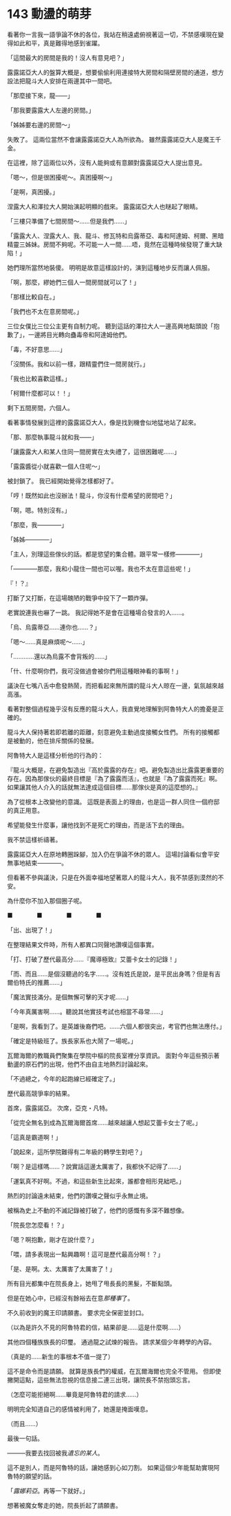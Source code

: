# 143 動盪的萌芽

看著你一言我一語爭論不休的各位，我站在稍遠處俯視著這一切，不禁感嘆現在變得如此和平，真是難得地感到雀躍。

「這間最大的房間是我的！沒人有意見吧？」

露露諾亞大人的盤算大概是，想要偷偷利用連接特大房間和隔壁房間的通道，想方設法把龍斗大人安排在兩邊其中一間吧。

「那麼接下來，龍――」

「那我要露露大人左邊的房間。」

「姊姊要右邊的房間～」

失敗了。
這兩位當然不會讓露露諾亞大人為所欲為。
雖然露露諾亞大人是魔王千金。

在這裡，除了這兩位以外，沒有人能夠或有意願對露露諾亞大人提出意見。

「嗯～，但是很困擾呢～。真困擾啊～」

「是啊，真困擾。」

涅露大人和澤拉大人開始演起明顯的戲來。
露露諾亞大人也瞇起了眼睛。

「三樓只準備了七間房間～……但是我們……」

「露露大人、涅露大人、我、龍斗、修瓦特和烏露蒂亞、毒和阿達姆、柯爾、黑暗精靈三姊妹。房間不夠呢。不可能一人一間……唔，竟然在這種時候發現了重大缺陷！」

她們理所當然地裝傻。
明明是故意這樣設計的，演到這種地步反而讓人佩服。

「啊，那麼，繆她們三個人一間房間就可以了！」

「那樣比較自在。」

「我們也不太在意房間呢。」

三位女僕比三位公主更有自制力呢。
聽到這話的澤拉大人一邊高興地點頭說「抱歉了」，一邊將目光轉向蠱毒帝和阿達姆他們。

「毒，不好意思……」

「沒關係。我和以前一樣，跟精靈們住一間房就行。」

「我也比較喜歡這樣。」

「柯爾什麼都可以！！」

剩下五間房間，六個人。

看著事情發展到這裡的露露諾亞大人，像是找到機會似地猛地站了起來。

「那、那麼執事龍斗就和我――」

「讓露露大人和某人住同一間房實在太失禮了，這很困難呢……」

「露露醬從小就喜歡一個人住呢～」

被封鎖了。
我已經開始覺得怎樣都好了。

「哼！既然如此也沒辦法！龍斗，你沒有什麼希望的房間吧？」

「啊，嗯。特別沒有。」

「那麼，我――――」

「姊姊――――」

「主人，別理這些傢伙的話。都是慾望的集合體。跟平常一樣修――――」

「――――那麼，我和小龍住一間也可以喔。我也不太在意這些呢！」

『！？』

打斷了又打斷，在這場醜陋的戰爭中投下了一顆炸彈。

老實說連我也嚇了一跳。
我記得她不是會在這種場合發言的人……。

「烏、烏露蒂亞……連你也……？」

「嗯～……真是麻煩呢～……」

「…………還以為烏露不會背叛的……」

「什、什麼啊你們，我可沒做過會被你們用這種眼神看的事啊！」

議決在七嘴八舌中愈發熱鬧，而把看起來無所謂的龍斗大人晾在一邊，氣氛越來越高漲。

看著對整個過程幾乎沒有反應的龍斗大人，我直覺地理解到阿魯特大人的擔憂是正確的。

龍斗大人保持著若即若離的距離，刻意避免主動過度接觸女性們。
所有的接觸都是被動的，他在排斥關係的發展。

阿魯特大人是這樣分析他的行為的：

『龍斗大概是，在避免製造出『高於露露的存在』吧。避免製造出比露露更重要的存在。因為那傢伙的最終目標是『為了露露而活』，也就是『為了露露而死』啊。如果讓其他人介入的話就無法達成這個目標……那傢伙是真的這麼想的。』

為了從根本上改變他的意識。
這既是表面上的理由，也是這一群人同住一個府邸的真正用意。

希望能發生什麼事，讓他找到不是死亡的理由，而是活下去的理由。

我不禁這樣祈禱著。

露露諾亞大人在原地轉圈跺腳，加入仍在爭論不休的眾人。
這場討論看似會平安無事地結束――――。

但看著不參與議決，只是在外面幸福地望著眾人的龍斗大人，我不禁感到漠然的不安。

為什麼你不加入那個圈子呢。

■　　　　■　　　　■　　　　■

「出、出現了！」

在整理結果文件時，所有人都異口同聲地讚嘆這個事實。

「打、打破了歷代最高分……『魔導極致』艾蕾卡女士的記錄！」

「而、而且……是個沒聽過的名字……。沒有姓氏是說，是平民出身嗎？但是有吉爾伯特氏的推薦……」

「魔法實技滿分。是個無懈可擊的天才呢……」

「今年真厲害啊……。聽說其他實技考試也相當不尋常……」

「是啊，我看到了。是英雄後裔們吧。……六個人都很突出，考官們也無法應付。」

「確定是特級班了。族長家系也大鬧了一場呢。」

瓦爾海爾的教職員們聚集在學院中樞的院長室裡分享資訊。
面對今年這些預示著動盪的原石們的出現，他們不由自主地熱烈討論起來。

「不過總之，今年的起跑線已經確定了。」

歷代最高競爭率的結果。

首席，露露諾亞。
次席，亞克・凡特。

「從完全無名到成為瓦爾海爾首席……越來越讓人想起艾蕾卡女士了呢。」

「這真是霸道啊！」

「說起來，這所學院難得有二年級的轉學生對吧？」

「啊？是這樣嗎……？說實話這邊太厲害了，我都快不記得了……」

「運氣真不好啊。不過，和這些新生比起來，誰都會相形見絀吧。」

熱烈的討論遠未結束，他們的讚嘆之聲似乎永無止境。

被稱為史上不動的不滅記錄被打破了，他們的感慨有多深不難想像。

「院長您怎麼看！？」

「嗯？啊抱歉，剛才在說什麼？」

「喂，請多表現出一點興趣啊！這可是歷代最高分啊！？」

「是、是啊。太、太厲害了太厲害了！」

所有目光都集中在院長身上，她甩了甩長長的黑髮，不斷點頭。

但是在她心中，已經沒有餘裕去在意*那種事*了。

不久前收到的魔王印請願書。
要求完全保密並封口。

（以為是許久不見的阿魯特君的信，結果卻是……這是什麼啊……）

其他四個種族族長的印璽。
通過龍之試煉的報告。
請求某個少年轉學的內容。

（真是的……新生的事根本不值一提了）

這不是命令而是請願。
就算是族長們的權威，在瓦爾海爾也完全不管用。
但即使撇開這點，這些無法忽視的信息接二連三出現，讓院長不禁抱頭忘言。

（怎麼可能拒絕啊……畢竟是阿魯特君的請求……）

明明完全知道自己的感情被利用了，她還是掩面嘆息。

（而且……）

最後一句話。

―――我要去找回被我*遺忘的某人*。

這不是別人，而是阿魯特的話，讓她感到心如刀割。
如果這個少年能幫助實現阿魯特的願望的話。

「*露娜莉亞*。再等一下就好。」

想著被魔女奪走的她，院長折起了請願書。